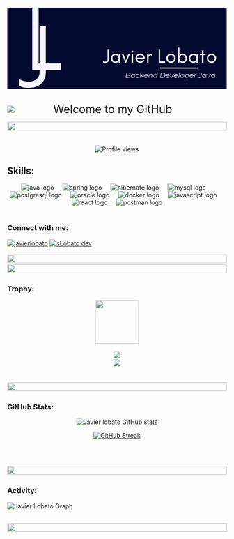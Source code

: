 ![Banner](bannerjavierlobato2.png)
<div style="display: flex; align-items: center;">
    <img align="left" src="https://media4.giphy.com/media/v1.Y2lkPTc5MGI3NjExbmM3eHA5azQyYTZwYXFvOWhhb25sZ2t0Y3U4MjR5c2t2ancxY3ozdCZlcD12MV9pbnRlcm5hbF9naWZfYnlfaWQmY3Q9cw/neDAXZ09eh8whQuMzs/giphy.gif" width="21%" style="display:inline;">

<span align="center" style="font-size: 180%;"> Welcome to my GitHub</span>
    
</div>
<img src="https://i.imgur.com/dBaSKWF.gif" height="20" width="100%">
<br>
<br>

<p align="center"> 
 <img src="https://komarev.com/ghpvc/?username=javierlobato&label=Profile%20views&color=0e75b6&style=flat" alt="Profile views" /> 
</p>


<div align="center">
<h2 align="left" >Skills:</h2>
  <img src="https://skillicons.dev/icons?i=java" height="40" alt="java logo"  />
  <img width="12" />
  <img src="https://skillicons.dev/icons?i=spring" height="40" alt="spring logo"  />
  <img width="12" />
  <img src="https://skillicons.dev/icons?i=hibernate" height="40" alt="hibernate logo"  />
  <img width="12" />
  <img src="https://skillicons.dev/icons?i=mysql" height="40" alt="mysql logo"  />
  <img width="12" />
  <img src="https://skillicons.dev/icons?i=postgres" height="40" alt="postgresql logo"  />
  <img width="12" />
  <img src="https://cdn.jsdelivr.net/gh/devicons/devicon/icons/oracle/oracle-original.svg" height="40" alt="oracle logo"  />
  <img width="12" />
  <img src="https://skillicons.dev/icons?i=docker" height="40" alt="docker logo"  />
  <img width="12" />
  <img src="https://skillicons.dev/icons?i=js" height="40" alt="javascript logo"  />
  <img width="12" />
  <img src="https://skillicons.dev/icons?i=react" height="40" alt="react logo"  />
  <img width="12" />
  <img src="https://skillicons.dev/icons?i=postman" height="40" alt="postman logo"  />
</div>
<br>

<h3 align="left">Connect with me:</h3>
<div align="left">
  <a href="https://www.linkedin.com/in/javierlobatopardo/" target="blank"><img src="https://raw.githubusercontent.com/rahuldkjain/github-profile-readme-generator/master/src/images/icons/Social/linked-in-alt.svg" alt="javierlobato" height="30" width="40" /></a>
  <a href="https://www.youtube.com/@lobatodev" target="blank"><img src="https://raw.githubusercontent.com/rahuldkjain/github-profile-readme-generator/master/src/images/icons/Social/youtube.svg" alt="sLobato dev" height="30" width="40" /></a>
</div>

<br>

<img src="https://i.imgur.com/dBaSKWF.gif" height="20" width="100%">

<br/>

<img src="https://i.imgur.com/dBaSKWF.gif" height="20" width="100%">

<h3 align="left">Trophy:</h3>

<p align="center">
<img src="https://media.tenor.com/0ENB5HuTH0gAAAAi/trophy-beker.gif"  width="100px" height="100px"></p>
  
<div align="center">
<img src="https://github-profile-trophy.vercel.app/?username=javierlobato&theme=matrix&no-bg=true&no-frame=true&row=1&column=4&title=MultiLanguage,Commits,PullRequest,Reviews">
 </div>

<div align="center">
<img src="https://github-profile-trophy.vercel.app/?username=javierlobato&theme=matrix&no-bg=true&no-frame=true&row=1&column=4&title=Repositories,Organizations,Stars,Followers">
 </div>
 <br><br>

<img src="https://i.imgur.com/dBaSKWF.gif" height="20" width="100%">

<h3 align="left">GitHub Stats:</h3>
<div align="center">
 
![Javier lobato GitHub stats](https://github-readme-stats.vercel.app/api?username=javierlobato\&theme=midnight-purple\&show_icons=true\&show=reviews,prs_merged,prs_merged_percentage\&hide=contribs,issues)

[![GitHub Streak](https://streak-stats.demolab.com/?user=supuna97&theme=midnight-purple)](https://git.io/streak-stats)

</div>

<br><br>

<img src="https://i.imgur.com/dBaSKWF.gif" height="20" width="100%">

<h3 align="left">Activity:</h3>

![Javier Lobato Graph](https://github-readme-activity-graph.vercel.app/graph?username=javierlobato&custom_title=Supun's%20GitHub%20Activity%20Graph&bg_color=0D1117&color=7F3FBF&line=7F3FBF&point=7F3FBF&area_color=FFFFFF&title_color=FFFFFF&area=true)
<br><br>

<img src="https://i.imgur.com/dBaSKWF.gif" height="20" width="100%">